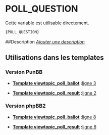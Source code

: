 # POLL_QUESTION


Cette variable est utilisable directement.

```html
{POLL_QUESTION}
```

##Description
[*Ajouter une description*](https://fa-tvars.appspot.com/var/POLL_QUESTION)

## Utilisations dans les templates

### Version PunBB

* __[Template viewtopic_poll_ballot](../tpl/var/punbb/viewtopic_poll_ballot.md#readme) :__[ligne 3](../tpl/src/punbb/viewtopic_poll_ballot.tpl#L3)

* __[Template viewtopic_poll_result](../tpl/var/punbb/viewtopic_poll_result.md#readme) :__[ligne 2](../tpl/src/punbb/viewtopic_poll_result.tpl#L2)

### Version phpBB2

* __[Template viewtopic_poll_ballot](../tpl/var/subsilver/viewtopic_poll_ballot.md#readme) :__[ligne 8](../tpl/src/subsilver/viewtopic_poll_ballot.tpl#L8)

* __[Template viewtopic_poll_result](../tpl/var/subsilver/viewtopic_poll_result.md#readme) :__[ligne 6](../tpl/src/subsilver/viewtopic_poll_result.tpl#L6)